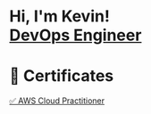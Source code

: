 <h1>Hi, I'm Kevin! <br/><a href="https://github.com/kevinjaegle">DevOps Engineer</a>

<h1>📜 Certificates</h1>
<a href="https://github.com/kevinjaegle/kevinjaegle/assets/95292087/cc355990-0ecb-43b6-82ea-c20cc6c880a1">✅ AWS Cloud Practitioner</a>

<!--
**joshmadakor1/joshmadakor1** is a ✨ _special_ ✨ repository because its `README.md` (this file) appears on your GitHub profile.

Here are some ideas to get you started:

- 🔭 I’m currently working on ...
- 🌱 I’m currently learning ...![thumbnail_aws-certified-cloud-practitioner (1) (1)](https://github.com/kevinjaegle/kevinjaegle/assets/95292087/64a5f2aa-f4e3-44ed-8e70-1645fea7bdf7)

- 👯 I’m looking to collaborate on ...
- 🤔 I’m looking for help with ...
- 💬 Ask me about ...
- 📫 How to reach me: ...
- 😄 Pronouns: ...
- ⚡ Fun fact: ...
-->
